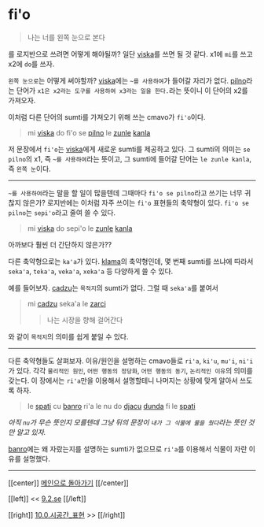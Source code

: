 # fi'o

> 나는 너를 왼쪽 눈으로 본다

를 로지반으로 쓰려면 어떻게 해야될까? 일단 [viska]를 쓰면 될 것 같다. x1에 `mi`를 쓰고 x2에 `do`를 쓰자.

`왼쪽 눈으로`는 어떻게 써야할까? [viska]에는 `~를 사용하여`가 들어갈 자리가 없다. [pilno]라는 단어가 `x1은 x2라는 도구를 사용하여 x3라는 일을 한다.`라는 뜻이니 이 단어의 x2를 가져오자.

이처럼 다른 단어의 sumti를 가져오기 위해 쓰는 cmavo가 `fi'o`이다.

> mi [viska] do fi'o se [pilno] le [zunle] [kanla]

저 문장에서 `fi'o`는 [viska]에게 새로운 sumti를 제공하고 있다. 그 sumti의 의미는 `se pilno`의 x1, 즉 `~를 사용하여`라는 뜻이고, 그 sumti에 들어갈 단어는 `le zunle kanla`, 즉 `왼쪽 눈`이다.

---

`~를 사용하여`라는 말을 할 일이 많을텐데 그때마다 `fi'o se pilno`라고 쓰기는 너무 귀찮지 않은가? 로지반에는 이처럼 자주 쓰이는 `fi'o` 표현들의 축약형이 있다. `fi'o se pilno`는 `sepi'o`라고 줄여 쓸 수 있다.

> mi [viska] do sepi'o le [zunle] [kanla]

아까보다 훨씬 더 간단하지 않은가??

다른 축약형으로는 `ka'a`가 있다. [klama]의 축약형인데, 몇 번째 sumti를 쓰냐에 따라서 `seka'a`, `teka'a`, `veka'a`, `xeka'a` 등 다양하게 쓸 수 있다.

예를 들어보자. [cadzu]는 `목적지`의 sumti가 없다. 그럴 때 `seka'a`를 붙여서

> mi [cadzu] seka'a le [zarci]
>> 나는 시장을 향해 걸어간다

와 같이 `목적지`의 의미를 쉽게 붙일 수 있다.

---

다른 축약형들도 살펴보자. 이유/원인을 설명하는 cmavo들로 `ri'a`, `ki'u`, `mu'i`, `ni'i`가 있다. 각각 `물리적인 원인`, `어떤 행동의 정당화`, `어떤 행동의 동기`, `논리적인 이유`의 의미를 갖는다. 이 장에서는 `ri'a`만을 이용해서 설명할테니 나머지는 상황에 맞게 알아서 쓰도록 하자.

> le [spati] cu [banro] ri'a le nu do [djacu] [dunda] fi le [spati]

*아직 `nu`가 무슨 뜻인지 모를텐데 그냥 뒤의 문장이 `내가 그 식물에 물을 줬다`라는 뜻인 것만 알고 있자.*

[banro]에는 왜 자랐는지를 설명하는 sumti가 없으므로 `ri'a`를 이용해서 식물이 자란 이유를 설명했다.

---

[[center]]
[메인으로 돌아가기](index.html)
[[/center]]

[[left]]
<< [9.2.se](09_02_se.html)
[[/left]]

[[right]]
[10.0.시공간_표현](10_00_시공간_표현.html) >>
[[/right]]

[viska]: gismu.html#viska
[pilno]: gismu.html#pilno
[zunle]: gismu.html#zunle
[kanla]: gismu.html#kanla
[cadzu]: gismu.html#cadzu
[spati]: gismu.html#spati
[banro]: gismu.html#banro
[djacu]: gismu.html#djacu
[dunda]: gismu.html#dunda
[klama]: gismu.html#klama
[zarci]: gismu.html#zarci